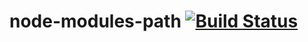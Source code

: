 # node-modules-path [![Build Status](https://travis-ci.org/ember-cli/node-modules-path.svg)](https://travis-ci.org/ember-cli/node-modules-path)
